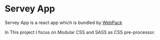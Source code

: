 # Servey App

Servey App is a react app which is bundled by [WebPack](https://webpack.js.org)

In This project I focus on Modular CSS and SASS as CSS pre-processor.
